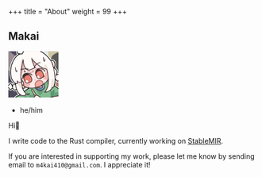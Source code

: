 +++
title = "About"
weight = 99
+++


## Makai
<div align="left"><img src="avatar.png" width="20%"></div>

- he/him

Hi👋

I write code to the Rust compiler, currently working on [StableMIR](https://github.com/rust-lang/project-stable-mir).

If you are interested in supporting my work, please let me know by sending email to `m4kai410@gmail.com`. I appreciate it!
